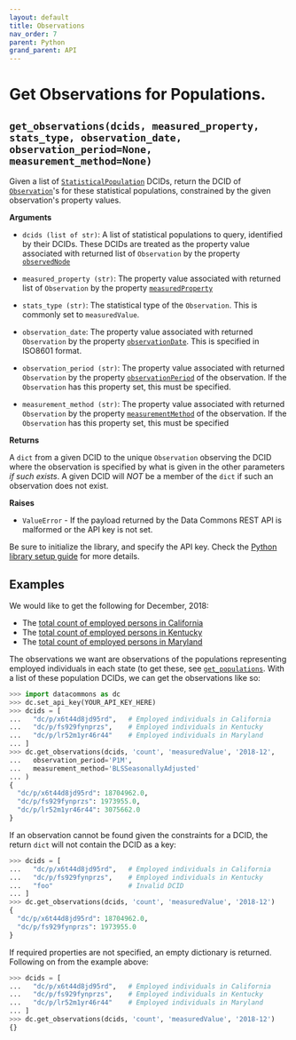 ```yaml
---
layout: default
title: Observations
nav_order: 7
parent: Python
grand_parent: API
---
```


# Get Observations for Populations.

## `get_observations(dcids, measured_property, stats_type, observation_date, observation_period=None, measurement_method=None)`

Given a list of
[`StatisticalPopulation`](https://browser.datacommons.org/kg?dcid=StatisticalPopulation)
DCIDs, return the DCID of
[`Observation`](https://browser.datacommons.org/kg?dcid=Observation)'s for these
statistical populations, constrained by the given observation's property values.


**Arguments**

*   `dcids (list of str)`: A list of statistical
    populations to query, identified by their DCIDs. These DCIDs are treated as
    the property value associated with returned list of `Observation` by the property
    [`observedNode`](https://browser.datacommons.org/kg?dcid=observedNode)

*   `measured_property (str)`: The property value associated with returned list of
    `Observation` by the property
    [`measuredProperty`](https://browser.datacommons.org/kg?dcid=measuredProperty)

*   `stats_type (str)`: The statistical type of the `Observation`. This is commonly set
    to `measuredValue`.

*   `observation_date`: The property value associated with returned
    `Observation` by the property
    [`observationDate`](https://browser.datacommons.org/kg?dcid=observationDate).
    This is specified in ISO8601 format.

*   `observation_period (str)`: The property value associated with returned
    `Observation` by the property
    [`observationPeriod`](https://browser.datacommons.org/kg?dcid=observationPeriod)
    of the observation. If the `Observation` has this property set, this must
    be specified.

*   `measurement_method (str)`: The property value associated with returned
    `Observation` by the property
    [`measurementMethod`](https://browser.datacommons.org/kg?dcid=measurementMethod)
    of the observation. If the `Observation` has this property set, this must
    be specified

**Returns**

A `dict` from a given DCID to the unique `Observation` observing
the DCID where the observation is specified by what is given in the other
parameters *if such exists*. A given DCID will *NOT* be a member of the `dict`
if such an observation does not exist.

**Raises**

*   `ValueError` - If the payload returned by the Data Commons REST API is malformed or the API key is not set.

Be sure to initialize the library, and specify the API key. Check the [Python library setup guide](/api/python/) for more details.

## Examples

We would like to get the following for December, 2018:
* The [total count of employed persons in California](https://browser.datacommons.org/kg?dcid=dc/o/wetnm9026gf73)
* The [total count of employed persons in Kentucky](https://browser.datacommons.org/kg?dcid=dc/o/4nklvdnkfq835)
* The [total count of employed persons in Maryland](https://browser.datacommons.org/kg?dcid=dc/o/nkntbc4vpshn9>)

The observations we want are observations of the populations representing
employed individuals in each state (to get these, see
[`get_populations`](/api/python/population.html). With a list of these
population DCIDs, we can get the observations like so:

```python
>>> import datacommons as dc
>>> dc.set_api_key(YOUR_API_KEY_HERE)
>>> dcids = [
...   "dc/p/x6t44d8jd95rd",   # Employed individuals in California
...   "dc/p/fs929fynprzs",    # Employed individuals in Kentucky
...   "dc/p/lr52m1yr46r44"    # Employed individuals in Maryland
... ]
>>> dc.get_observations(dcids, 'count', 'measuredValue', '2018-12',
...   observation_period='P1M',
...   measurement_method='BLSSeasonallyAdjusted'
... )
{
  "dc/p/x6t44d8jd95rd": 18704962.0,
  "dc/p/fs929fynprzs": 1973955.0,
  "dc/p/lr52m1yr46r44": 3075662.0
}
```

If an observation cannot be found given the constraints for a DCID, the return `dict` will
not contain the DCID as a key:

```python
>>> dcids = [
...   "dc/p/x6t44d8jd95rd",   # Employed individuals in California
...   "dc/p/fs929fynprzs",    # Employed individuals in Kentucky
...   "foo"                   # Invalid DCID
... ]
>>> dc.get_observations(dcids, 'count', 'measuredValue', '2018-12')
{
  "dc/p/x6t44d8jd95rd": 18704962.0,
  "dc/p/fs929fynprzs": 1973955.0
}
```

If required properties are not specified, an empty dictionary is returned.
Following on from the example above:

```python
>>> dcids = [
...   "dc/p/x6t44d8jd95rd",   # Employed individuals in California
...   "dc/p/fs929fynprzs",    # Employed individuals in Kentucky
...   "dc/p/lr52m1yr46r44"    # Employed individuals in Maryland
... ]
>>> dc.get_observations(dcids, 'count', 'measuredValue', '2018-12')
{}
```